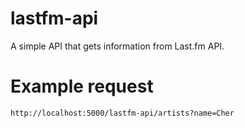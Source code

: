 # lastfm-api
A simple API that gets information from Last.fm API.

# Example request

```http://localhost:5000/lastfm-api/artists?name=Cher```
